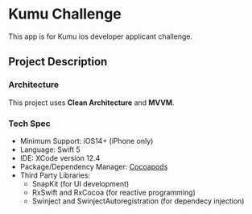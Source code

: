 # Kumu Challenge

This app is for Kumu ios developer applicant challenge.

## Project Description

### Architecture
This project uses **Clean Architecture** and **MVVM**. 


### Tech Spec
- Minimum Support: iOS14+ (iPhone only)
- Language: Swift 5
- IDE: XCode version 12.4
- Package/Dependency Manager: [Cocoapods](https://cocoapods.org)
- Third Party Libraries: 
    - SnapKit (for UI development)
    - RxSwift and RxCocoa (for reactive programming)
    - Swinject and SwinjectAutoregistration (for dependecy injection)
